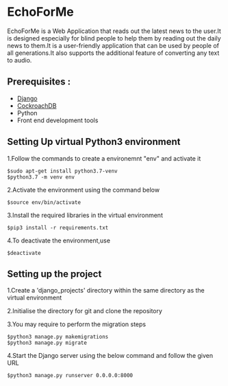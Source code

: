 # EchoForMe

EchoForMe is a Web Application that reads out the latest news to the user.It is designed especially for blind people to help them by reading out the daily news to them.It is a user-friendly application that can be used by people of all generations.It also supports the additional feature of converting any text to audio.

## Prerequisites :
- [Django](https://developer.mozilla.org/en-US/docs/Learn/Server-side/Django/Introduction)
- [CockroachDB](https://www.cockroachlabs.com/docs/stable/build-a-python-app-with-cockroachdb-django.html)
- Python
- Front end development tools

## Setting Up virtual Python3 environment
1.Follow the commands to create a environemnt "env" and activate it
```
$sudo apt-get install python3.7-venv
$python3.7 -m venv env
```

2.Activate the environment using the command below
```
$source env/bin/activate
```
3.Install the required libraries in the virtual environment
```
$pip3 install -r requirements.txt
```
4.To deactivate the environment,use
```
$deactivate
```
## Setting up the project
1.Create a 'django_projects' directory within the same directory as the virtual environment

2.Initialise the directory for git and clone the repository

3.You may require to perform the  migration steps
```
$python3 manage.py makemigrations
$python3 manage.py migrate
```
4.Start the Django server using the below command and follow the given URL
```
$python3 manage.py runserver 0.0.0.0:8000
```
